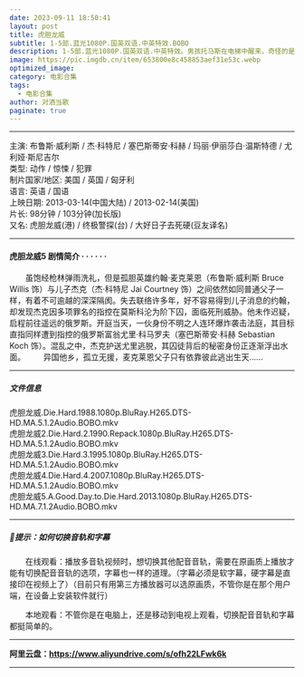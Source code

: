 ```yaml
---
date: 2023-09-11 18:50:41
layout: post
title: 虎胆龙威
subtitle: 1-5部.蓝光1080P.国英双语.中英特效.BOBO
description: 1-5部.蓝光1080P.国英双语.中英特效。男孩托马斯在电梯中醒来，奇怪的是他除了名字之外什么都记不得。当电梯打开，他来到了一个陌生的地方“林间空地”。这里四周被高大的石头墙包围着，墙内住着许多男孩，他们都被困在迷宫里......
image: https://pic.imgdb.cn/item/653800e8c458853aef31e53c.webp
optimized_image: 
category: 电影合集
tags:
  - 电影合集
author: 对酒当歌
paginate: true
---
```


---

主演: 布鲁斯·威利斯 / 杰·科特尼 / 塞巴斯蒂安·科赫 / 玛丽·伊丽莎白·温斯特德 / 尤利娅·斯尼吉尔  
类型: 动作 / 惊悚 / 犯罪  
制片国家/地区: 美国 / 英国 / 匈牙利  
语言: 英语 / 国语  
上映日期: 2013-03-14(中国大陆) / 2013-02-14(美国)  
片长: 98分钟 / 103分钟(加长版)  
又名: 虎胆龙威(港) / 终极警探(台) / 大好日子去死硬(豆友译名)  

---

#### 虎胆龙威5 剧情简介 · · · · · ·

　　虽饱经枪林弹雨洗礼，但是孤胆英雄约翰·麦克莱恩（布鲁斯·威利斯 Bruce Willis 饰）与儿子杰克（杰·科特尼 Jai Courtney 饰）之间依然如同普通父子一样，有着不可逾越的深深隔阂。失去联络许多年，好不容易得到儿子消息的约翰，却发现杰克因多项罪名的指控在莫斯科沦为阶下囚，面临死刑威胁。他未作迟疑，启程前往遥远的俄罗斯。开庭当天，一伙身份不明之人连环爆炸袭击法庭，其目标直指同样遭到指控的俄罗斯富翁尤里·科马罗夫（塞巴斯蒂安·科赫 Sebastian Koch 饰）。混乱之中，杰克护送尤里逃脱，其囚徒背后的秘密身份正逐渐浮出水面。
　　异国他乡，孤立无援，麦克莱恩父子只有依靠彼此逃出生天……

---

##### 文件信息

虎胆龙威.Die.Hard.1988.1080p.BluRay.H265.DTS-HD.MA.5.1.2Audio.BOBO.mkv  
虎胆龙威2.Die.Hard.2.1990.Repack.1080p.BluRay.H265.DTS-HD.MA.5.1.2Audio.BOBO.mkv  
虎胆龙威3.Die.Hard.3.1995.1080p.BluRay.H265.DTS-HD.MA.5.1.2Audio.BOBO.mkv  
虎胆龙威4.Die.Hard.4.2007.1080p.BluRay.H265.DTS-HD.MA.5.1.2Audio.BOBO.mkv  
虎胆龙威5.A.Good.Day.to.Die.Hard.2013.1080p.BluRay.H265.DTS-HD.MA.7.1.2Audio.BOBO.mkv  

---

##### 🔔提示：如何切换音轨和字幕

　　在线观看：播放多音轨视频时，想切换其他配音音轨，需要在原画质上播放才能有切换配音音轨的选项，字幕也一样的道理。（字幕必须是软字幕，硬字幕是直接印在视频上了）（目前只有用第三方播放器可以选原画质，不管你是在那个用户端，在设备上安装软件就行）

　　本地观看：不管你是在电脑上，还是移动到电视上观看，切换配音音轨和字幕都挺简单的。

---

**阿里云盘：<https://www.aliyundrive.com/s/ofh22LFwk6k>**

---
